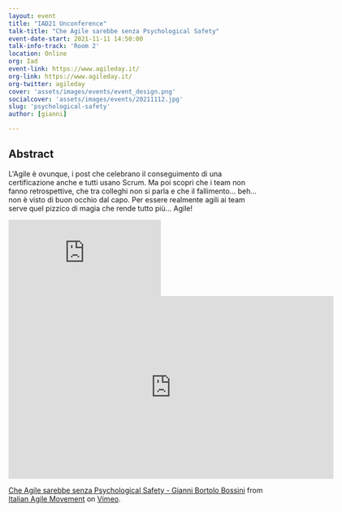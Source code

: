 ```yaml
---
layout: event
title: "IAD21 Unconference"
talk-title: "Che Agile sarebbe senza Psychological Safety"
event-date-start: 2021-11-11 14:50:00
talk-info-track: 'Room 2'
location: Online
org: Iad
event-link: https://www.agileday.it/
org-link: https://www.agileday.it/
org-twitter: agileday
cover: 'assets/images/events/event_design.png'
socialcover: 'assets/images/events/20211112.jpg'
slug: 'psychological-safety'
author: [gianni]

---
```

## Abstract
L'Agile è ovunque, i post che celebrano il conseguimento di una certificazione anche e tutti usano Scrum. Ma poi scopri che i team non fanno retrospettive, che tra colleghi non si parla e che il fallimento... beh... non è visto di buon occhio dal capo. Per essere realmente agili ai team serve quel pizzico di magia che rende tutto più... Agile!

<div class="video">
<div class="responsive-iframe-container-16">
<iframe class="responsive-iframe" src="https://player.vimeo.com/video/675962294?h=38d679f2cb" frameborder="0" allow="accelerometer; autoplay; clipboard-write; encrypted-media; gyroscope; picture-in-picture" allowfullscreen></iframe>
</div>
</div>

<iframe src="https://player.vimeo.com/video/675962294?h=38d679f2cb" width="640" height="360" frameborder="0" allow="autoplay; fullscreen; picture-in-picture" allowfullscreen></iframe>
<p><a href="https://vimeo.com/675962294">Che Agile sarebbe senza Psychological Safety - Gianni Bortolo Bossini</a> from <a href="https://vimeo.com/italianagileday">Italian Agile Movement</a> on <a href="https://vimeo.com">Vimeo</a>.</p>